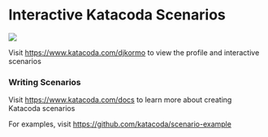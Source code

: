 # Interactive Katacoda Scenarios

[![](http://shields.katacoda.com/katacoda/djkormo/count.svg)](https://www.katacoda.com/djkormo "Get your profile on Katacoda.com")

Visit https://www.katacoda.com/djkormo to view the profile and interactive scenarios

### Writing Scenarios
Visit https://www.katacoda.com/docs to learn more about creating Katacoda scenarios

For examples, visit https://github.com/katacoda/scenario-example
